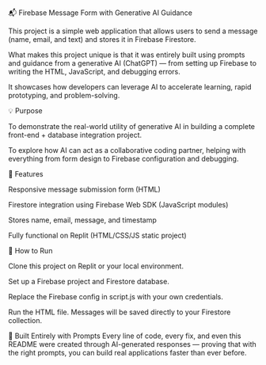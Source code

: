 📬 Firebase Message Form with Generative AI Guidance

This project is a simple web application that allows users to send a message (name, email, and text) and stores it in Firebase Firestore.

What makes this project unique is that it was entirely built using prompts and guidance from a generative AI (ChatGPT) — from setting up Firebase to writing the HTML, JavaScript, and debugging errors.

It showcases how developers can leverage AI to accelerate learning, rapid prototyping, and problem-solving.


💡 Purpose

To demonstrate the real-world utility of generative AI in building a complete front-end + database integration project.

To explore how AI can act as a collaborative coding partner, helping with everything from form design to Firebase configuration and debugging.


🔧 Features

Responsive message submission form (HTML)

Firestore integration using Firebase Web SDK (JavaScript modules)

Stores name, email, message, and timestamp

Fully functional on Replit (HTML/CSS/JS static project)


🚀 How to Run

Clone this project on Replit or your local environment.

Set up a Firebase project and Firestore database.

Replace the Firebase config in script.js with your own credentials.

Run the HTML file. Messages will be saved directly to your Firestore collection.


🤖 Built Entirely with Prompts
Every line of code, every fix, and even this README were created through AI-generated responses — proving that with the right prompts, you can build real applications faster than ever before.

